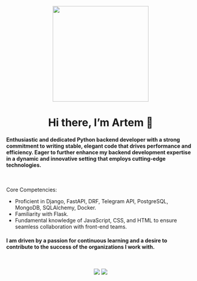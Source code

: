 <p align="center">
<img width="256" src="https://work.rabotalab.com/assets/front/img/pages/home-black/sofa@2x.png"/>

<h1 align="center">Hi there, I’m Artem 👋 </h1>

<h4>Enthusiastic and dedicated Python backend developer with a strong commitment to writing stable, elegant code that drives performance and efficiency. Eager to further enhance my backend development expertise in a dynamic and innovative setting that employs cutting-edge technologies.</h4>
<br>
<p>Core Competencies:

- Proficient in Django, FastAPI, DRF, Telegram API, PostgreSQL, MongoDB, SQLAlchemy, Docker.
- Familiarity with Flask.
- Fundamental knowledge of JavaScript, CSS, and HTML to ensure seamless collaboration with front-end teams.</p>

<h4>I am driven by a passion for continuous learning and a desire to contribute to the success of the organizations I work with.</h4>
<br>

<p align="center">
 <a href="https://www.linkedin.com/in/samoilovartem/"><img src="https://img.shields.io/badge/linkedin-%230077B5.svg?style=flat&logo=linkedin&logoColor=white)"/></a>
 <a href="https://t.me/samoylovartem"><img src="https://img.shields.io/badge/-Telegram-blue?style=flat&logo=Telegram&logoColor=white" /></a>
 
